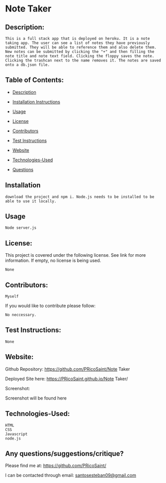 
  #  Note Taker 

  ## Description:

    This is a full stack app that is deployed on heroku. It is a note taking app. The user can see a list of notes they have previously submitted. They will be able to reference them and also delete them. New notes can be submitted by clicking the "+" and then filling the note title and note text field. Clicking the floppy saves the note. Clicking the trashcan next to the name removes it. The notes are saved onto a db.json file.

  ## Table of Contents:
  * [Description](#Description)

  * [Installation Instructions](#Installation)

  * [Usage](#Usage)
  
  * [License](#License)

  * [Contributors](#Contributors) 

  * [Test Instructions](#Test_Instructions)

  * [Website](#Website)

  * [Technologies-Used](#Technologies-Used)
  
  * [Questions](#Contributors)
    
  ## Installation
    download the project and npm i. Node.js needs to be installed to be able to use it locally.  

  ## Usage
    Node server.js

  ## License:
  This project is covered under the following license. See link for more information.
  If empty, no license is being used.
    
    None
    

  ## Contributors: 
    Myself

  If you would like to contribute please follow:

    No neccessary.

  ## Test Instructions:
    None

  ## Website:
  Github Repository: https://github.com/PRicoSaint/Note Taker

  Deployed Site here: 
  https://PRicoSaint.github.io/Note Taker/

  Screenshot:
  
<!-- ![Note Taker](./assets/images/Note Taker.gif) -->
Screenshot will be found here

  
  ## Technologies-Used:
  
    HTML
	CSS
	Javascript
	node.js


## Any questions/suggestions/critique?
Please find me at:
https://github.com/PRicoSaint/

I can be contacted through email:
santosesteban09@gmail.com



